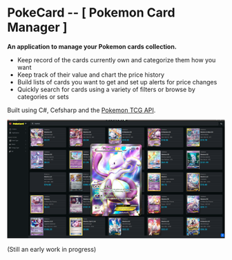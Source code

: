 # PokeCard -- [ Pokemon Card Manager ]

**An application to manage your Pokemon cards collection.**
 - Keep record of the cards currently own and categorize them how you want
 - Keep track of their value and chart the price history
 - Build lists of cards you want to get and set up alerts for price changes
 - Quickly search for cards using a variety of filters or browse by categories or sets


 Built using C#, Cefsharp and the [Pokemon TCG API](https://pokemontcg.io/).

![Screen Shot 1](Resources/screen-shot-1.png)

(Still an early work in progress)